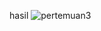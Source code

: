 hasil
![pertemuan3](https://github.com/user-attachments/assets/d07b75a3-2e90-4da4-946b-b8b90873e35e)
